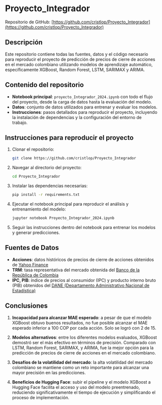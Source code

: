 # Proyecto_Integrador

Repositorio de GitHub: [https://github.com/cristlop/Proyecto_Integrador](https://github.com/cristlop/Proyecto_Integrador)

## Descripción
Este repositorio contiene todas las fuentes, datos y el código necesario para reproducir el proyecto de predicción de precios de cierre de acciones en el mercado colombiano utilizando modelos de aprendizaje automático, específicamente XGBoost, Random Forest, LSTM, SARIMAX y ARIMA.

## Contenido del repositorio
- **Notebook principal**: `proyecto_Integrador_2024.ipynb` con todo el flujo del proyecto, desde la carga de datos hasta la evaluación del modelo.
- **Datos**: conjunto de datos utilizados para entrenar y evaluar los modelos.
- **Instrucciones**: pasos detallados para reproducir el proyecto, incluyendo la instalación de dependencias y la configuración del entorno de trabajo.

## Instrucciones para reproducir el proyecto
1. Clonar el repositorio:
    ```bash
    git clone https://github.com/cristlop/Proyecto_Integrador
    ```

2. Navegar al directorio del proyecto:
    ```bash
    cd Proyecto_Integrador
    ```

3. Instalar las dependencias necesarias:
    ```bash
    pip install -r requirements.txt
    ```

4. Ejecutar el notebook principal para reproducir el análisis y entrenamiento del modelo:
    ```bash
    jupyter notebook Proyecto_Integrador_2024.ipynb
    ```

5. Seguir las instrucciones dentro del notebook para entrenar los modelos y generar predicciones.

## Fuentes de Datos
- **Acciones**: datos históricos de precios de cierre de acciones obtenidos de [Yahoo Finance](https://finance.yahoo.com)
- **TRM**: tasa representativa del mercado obtenida del [Banco de la República de Colombia](https://www.banrep.gov.co/es/estadisticas/trm)
- **IPC, PIB**: índice de precios al consumidor (IPC) y producto interno bruto (PIB) obtenidos del [DANE (Departamento Administrativo Nacional de Estadística)](https://www.dane.gov.co)

## Conclusiones
1. **Incapacidad para alcanzar MAE esperado**: a pesar de que el modelo XGBoost obtuvo buenos resultados, no fue posible alcanzar el MAE esperado inferior a 100 COP por cada acción. Solo se logró con 2 de 15.

2. **Modelos alternativos**: entre los diferentes modelos evaluados, XGBoost demostró ser el más efectivo en términos de precisión. Comparado con LSTM, Random Forest, SARIMAX, y ARIMA, fue la mejor opción para la predicción de precios de cierre de acciones en el mercado colombiano.

3. **Desafíos de la volatilidad del mercado**: la alta volatilidad del mercado colombiano se mantiene como un reto importante para alcanzar una mayor precisión en las predicciones.

4. **Beneficios de Hugging Face**: subir el pipeline y el modelo XGBoost a Hugging Face facilita el acceso y uso del modelo preentrenado, reduciendo significativamente el tiempo de ejecución y simplificando el proceso de implementación.
